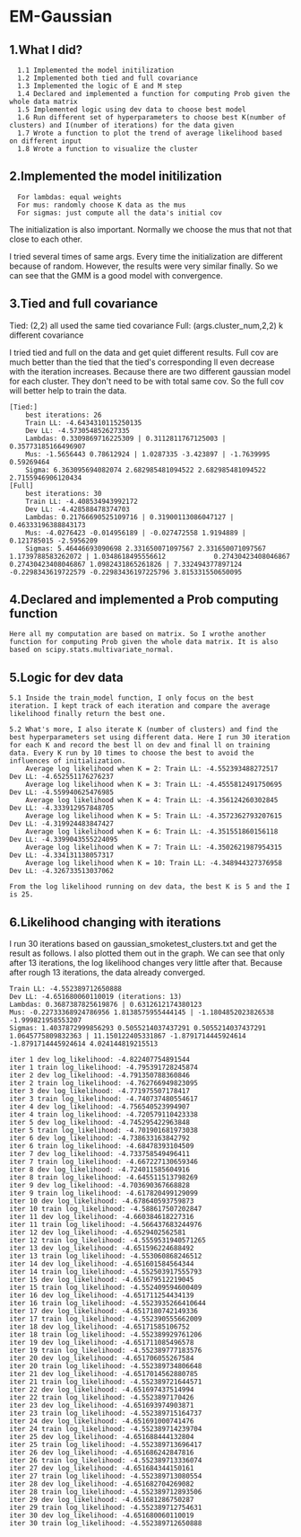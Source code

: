 # EM-Gaussian



## 1.What I did?

	  1.1 Implemented the model initilization
	  1.2 Implemented both tied and full covariance
	  1.3 Implemented the logic of E and M step
	  1.4 Declared and implemented a function for computing Prob given the whole data matrix
	  1.5 Implemented logic using dev data to choose best model
	  1.6 Run different set of hyperparameters to choose best K(number of clusters) and I(number of iterations) for the data given
	  1.7 Wrote a function to plot the trend of average likelihood based on different input
	  1.8 Wrote a function to visualize the cluster

## 2.Implemented the model initilization

	  For lambdas: equal weights
	  For mus: randomly choose K data as the mus
	  For sigmas: just compute all the data's initial cov

  The initialization is also important. Normally we choose the mus that not that close to each other.

  I tried several times of same args. Every time the initialization are different because of random. However, the results were very similar finally. So we can see that the GMM is a good model with convergence.

## 3.Tied and full covariance

Tied: (2,2) all used the same tied covariance
Full: (args.cluster_num,2,2) k different covariance

I tried tied and full on the data and get quiet different results. Full cov are much better than the tied that the tied's corresponding ll even decrease with the iteration increases. Because there are two different gaussian model for each cluster. They don't need to be with total same cov. So the full cov will better help to train the data.

	[Tied:]
		best iterations: 26
		Train LL: -4.6434310115250135
		Dev LL: -4.573054852627335
		Lambdas: 0.3309869716225309 | 0.3112811767125003 | 0.35773185166496907
		Mus: -1.5656443 0.78612924 | 1.0287335 -3.423897 | -1.7639995 0.59269464
		Sigma: 6.363095694082074 2.682985481094522 2.682985481094522 2.7155946906120434
	[Full]
		best iterations: 30
		Train LL: -4.408534943992172
		Dev LL: -4.428588478374703
		Lambdas: 0.21766690525109716 | 0.31900113086047127 | 0.46333196388843173
		Mus: -4.0276423 -0.014956189 | -0.027472558 1.9194889 | 0.121785015 -2.5956209
		Sigmas: 5.46446693090698 2.331650071097567 2.331650071097567 1.1739788583262072 | 1.0348618495556612 			0.27430423408046867 0.27430423408046867 1.0982431865261826 | 7.332494377897124 -0.2298343619722579 -0.22983436197225796 3.815331550650095


## 4.Declared and implemented a Prob computing function

  	Here all my computation are based on matrix. So I wrothe another function for computing Prob given the whole data matrix. It is also based on scipy.stats.multivariate_normal.

## 5.Logic for dev data

	5.1 Inside the train_model function, I only focus on the best iteration. I kept track of each iteration and compare the average likelihood finally return the best one.

	5.2 What's more, I also iterate K (number of clusters) and find the best hyperparameters set using different data. Here I run 30 iteration for each K and record the best ll on dev and final ll on training data. Every K run by 10 times to choose the best to avoid the influences of initialization. 
		Average log likelihood when K = 2: Train LL: -4.552393488272517		Dev LL: -4.652551176276237
		Average log likelihood when K = 3: Train LL: -4.4555812491750695	Dev LL: -4.559940625476985
		Average log likelihood when K = 4: Train LL: -4.356124260302845		Dev LL: -4.333912957848705
		Average log likelihood when K = 5: Train LL: -4.3572362793207615	Dev LL: -4.319924483847427
		Average log likelihood when K = 6: Train LL: -4.351551860156118		Dev LL: -4.3399043555224095
		Average log likelihood when K = 7: Train LL: -4.3502621987954315	Dev LL: -4.334131138057317
		Average log likelihood when K = 10: Train LL: -4.348944327376958	Dev LL: -4.326733513037062

	From the log likelihood running on dev data, the best K is 5 and the I is 25.


## 6.Likelihood changing with iterations

I run 30 iterations based on gaussian_smoketest_clusters.txt and get the result as follows. I also plotted them out in the graph. We can see that only after 13 iterations, the log likelihood changes very little after that. Because after rough 13 iterations, the data already converged.

	Train LL: -4.552389712650888
	Dev LL: -4.651680060110019 (iterations: 13)
	Lambdas: 0.3687387825619876 | 0.6312612174380123
	Mus: -0.22733368924786956 1.8138575955444145 | -1.1804852023826538 -1.999821958553207
	Sigmas: 1.4037872999856293 0.5055214037437291 0.5055214037437291 1.0645775809832363 | 11.150122405331867 -1.8791714445924614 -1.8791714445924614 4.024144819215513

	iter 1 dev log_likelihood: -4.822407754891544
	iter 1 train log_likelihood: -4.795391728245874
	iter 2 dev log_likelihood: -4.791350788360846
	iter 2 train log_likelihood: -4.762766949823095
	iter 3 dev log_likelihood: -4.771975507178417
	iter 3 train log_likelihood: -4.740737480554617
	iter 4 dev log_likelihood: -4.756540523994907
	iter 4 train log_likelihood: -4.720579110423338
	iter 5 dev log_likelihood: -4.745295422963848
	iter 5 train log_likelihood: -4.701901681973038
	iter 6 dev log_likelihood: -4.738633163842792
	iter 6 train log_likelihood: -4.68478393104509
	iter 7 dev log_likelihood: -4.733758549496411
	iter 7 train log_likelihood: -4.667227130659346
	iter 8 dev log_likelihood: -4.724011585604916
	iter 8 train log_likelihood: -4.645511513798269
	iter 9 dev log_likelihood: -4.703690367668828
	iter 9 train log_likelihood: -4.617820499129099
	iter 10 dev log_likelihood: -4.678640593759873
	iter 10 train log_likelihood: -4.588617507202847
	iter 11 dev log_likelihood: -4.660384618227316
	iter 11 train log_likelihood: -4.566437683244976
	iter 12 dev log_likelihood: -4.6529402562581
	iter 12 train log_likelihood: -4.5559531940571265
	iter 13 dev log_likelihood: -4.651596224688492
	iter 13 train log_likelihood: -4.553060868246512
	iter 14 dev log_likelihood: -4.651601584564344
	iter 14 train log_likelihood: -4.552503917555793
	iter 15 dev log_likelihood: -4.651679512219045
	iter 15 train log_likelihood: -4.552409594600409
	iter 16 dev log_likelihood: -4.651711254434139
	iter 16 train log_likelihood: -4.5523935266410644
	iter 17 dev log_likelihood: -4.6517180742149336
	iter 17 train log_likelihood: -4.552390555662009
	iter 18 dev log_likelihood: -4.65171585106752
	iter 18 train log_likelihood: -4.552389929761206
	iter 19 dev log_likelihood: -4.651711085496578
	iter 19 train log_likelihood: -4.552389777183576
	iter 20 dev log_likelihood: -4.651706055267584
	iter 20 train log_likelihood: -4.552389734806648
	iter 21 dev log_likelihood: -4.6517014562880785
	iter 21 train log_likelihood: -4.552389721644571
	iter 22 dev log_likelihood: -4.651697437514994
	iter 22 train log_likelihood: -4.5523897170426
	iter 23 dev log_likelihood: -4.651693974903871
	iter 23 train log_likelihood: -4.552389715164737
	iter 24 dev log_likelihood: -4.651691000741476
	iter 24 train log_likelihood: -4.552389714239704
	iter 25 dev log_likelihood: -4.651688444132804
	iter 25 train log_likelihood: -4.552389713696417
	iter 26 dev log_likelihood: -4.651686242847816
	iter 26 train log_likelihood: -4.552389713336074
	iter 27 dev log_likelihood: -4.651684344150161
	iter 27 train log_likelihood: -4.552389713080554
	iter 28 dev log_likelihood: -4.651682704269082
	iter 28 train log_likelihood: -4.552389712893506
	iter 29 dev log_likelihood: -4.651681286750287
	iter 29 train log_likelihood: -4.552389712754631
	iter 30 dev log_likelihood: -4.651680060110019
	iter 30 train log_likelihood: -4.552389712650888





